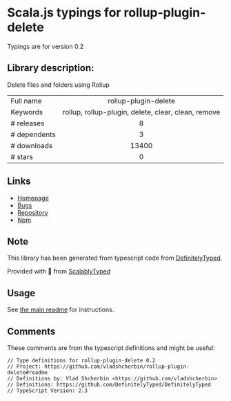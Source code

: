 
# Scala.js typings for rollup-plugin-delete

Typings are for version 0.2

## Library description:
Delete files and folders using Rollup

|                    |                 |
| ------------------ | :-------------: |
| Full name          | rollup-plugin-delete |
| Keywords           | rollup, rollup-plugin, delete, clear, clean, remove |
| # releases         | 8 |
| # dependents       | 3 |
| # downloads        | 13400 |
| # stars            | 0 |

## Links
- [Homepage](https://github.com/vladshcherbin/rollup-plugin-delete#readme)
- [Bugs](https://github.com/vladshcherbin/rollup-plugin-delete/issues)
- [Repository](https://github.com/vladshcherbin/rollup-plugin-delete)
- [Npm](https://www.npmjs.com/package/rollup-plugin-delete)
    


## Note
This library has been generated from typescript code from [DefinitelyTyped](https://definitelytyped.org).

Provided with :purple_heart: from [ScalablyTyped](https://github.com/oyvindberg/ScalablyTyped)

## Usage
See [the main readme](../../readme.md) for instructions.

## Comments

These comments are from the typescript definitions and might be useful:
```
// Type definitions for rollup-plugin-delete 0.2
// Project: https://github.com/vladshcherbin/rollup-plugin-delete#readme
// Definitions by: Vlad Shcherbin <https://github.com/vladshcherbin>
// Definitions: https://github.com/DefinitelyTyped/DefinitelyTyped
// TypeScript Version: 2.3

```

